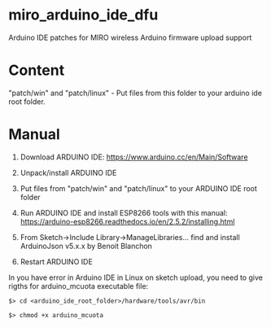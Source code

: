 # miro_arduino_ide_dfu
Arduino IDE patches for MIRO wireless Arduino firmware upload support

# Content
"patсh/win" and "patch/linux" - Put files from this folder to your arduino ide root folder.

# Manual
1. Download ARDUINO IDE: https://www.arduino.cc/en/Main/Software

2. Unpack/install ARDUINO IDE

3. Put files from "patсh/win" and "patch/linux" to your ARDUINO IDE root folder

4. Run ARDUINO IDE and install ESP8266 tools with this manual: https://arduino-esp8266.readthedocs.io/en/2.5.2/installing.html

4. From Sketch->Include Library->ManageLibraries... find and install ArduinoJson v5.x.x by Benoit Blanchon

5. Restart ARDUINO IDE

In you have error in Arduino IDE in Linux on sketch upload, you need to give rigths for arduino_mcuota executable file:

`$> cd <arduino_ide_root_folder>/hardware/tools/avr/bin`

`$> chmod +x arduino_mcuota`
